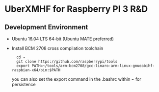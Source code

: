 # UberXMHF for Raspberry PI 3 R&D

## Development Environment

* Ubuntu 16.04 LTS 64-bit (Ubuntu MATE preferred)

* Install BCM 2708 cross compilation toolchain
  
		cd ~
		git clone https://github.com/raspberrypi/tools
		export PATH=~/tools/arm-bcm2708/gcc-linaro-arm-linux-gnueabihf-raspbian-x64/bin:$PATH
	
  you can also set the export command in the .bashrc within ~ for persistence
  
